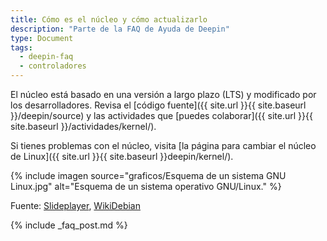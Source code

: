 ```yaml
---
title: Cómo es el núcleo y cómo actualizarlo
description: "Parte de la FAQ de Ayuda de Deepin"
type: Document
tags:
  - deepin-faq
  - controladores
---
```


El núcleo está basado en una versión a largo plazo (LTS) y modificado por los desarrolladores. Revisa el [código fuente]({{ site.url }}{{ site.baseurl }}/deepin/source) y las actividades que [puedes colaborar]({{ site.url }}{{ site.baseurl }}/actividades/kernel/).

Si tienes problemas con el núcleo, visita [la página para cambiar el núcleo de Linux]({{ site.url }}{{ site.baseurl }}deepin/kernel/).

{% include imagen source="graficos/Esquema de un sistema GNU Linux.jpg" alt="Esquema de un sistema operativo GNU/Linux." %}

Fuente: [Slideplayer](http://slideplayer.es/slide/106215/), [WikiDebian](https://wiki.debian.org/HowToUpgradeKernel)

{% include _faq_post.md %}
